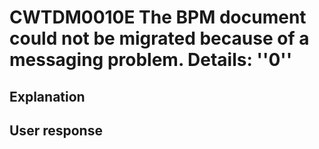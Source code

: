 # CWTDM0010E The BPM document could not be migrated because of a messaging problem. Details: ''0''

## Explanation

## User response
